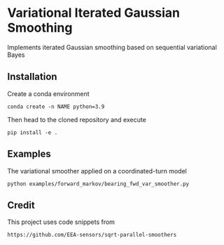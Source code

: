 # Variational Iterated Gaussian Smoothing

Implements iterated Gaussian smoothing based on sequential variational Bayes

## Installation
 
 Create a conda environment
    
    conda create -n NAME python=3.9
    
 Then head to the cloned repository and execute
 
    pip install -e .
    
 ## Examples
 
 The variational smoother applied on a coordinated-turn model 
 
    python examples/forward_markov/bearing_fwd_var_smoother.py

## Credit
 
This project uses code snippets from 
 
    https://github.com/EEA-sensors/sqrt-parallel-smoothers
    

